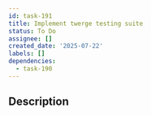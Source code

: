 ```yaml
---
id: task-191
title: Implement twerge testing suite
status: To Do
assignee: []
created_date: '2025-07-22'
labels: []
dependencies:
  - task-190
---
```


## Description

